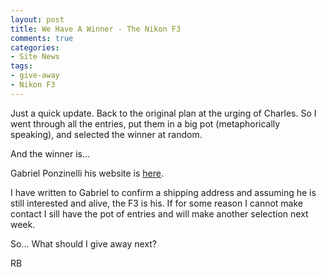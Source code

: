```yaml
---
layout: post
title: We Have A Winner - The Nikon F3
comments: true
categories:
- Site News
tags:
- give-away
- Nikon F3
---
```

Just a quick update. Back to the original plan at the urging of Charles. So I went through all the entries, put them in a big pot (metaphorically speaking), and selected the winner at random.

And the winner is...

Gabriel Ponzinelli his website is <a href="http://www.gabrielponzanelli.com/">here</a>.

I have written to Gabriel to confirm a shipping address and assuming he is still interested and alive, the F3 is his. If for some reason I cannot make contact I sill have the pot of entries and will make another selection next week.

So... What should I give away next?

RB